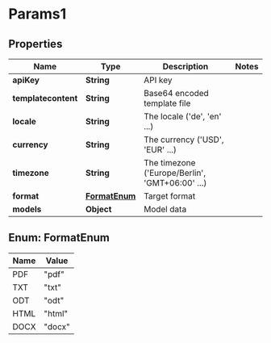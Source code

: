 
# Params1

## Properties
Name | Type | Description | Notes
------------ | ------------- | ------------- | -------------
**apiKey** | **String** | API key | 
**templatecontent** | **String** | Base64 encoded template file | 
**locale** | **String** | The locale (&#39;de&#39;, &#39;en&#39; ...) | 
**currency** | **String** | The currency (&#39;USD&#39;, &#39;EUR&#39; ...) | 
**timezone** | **String** | The timezone (&#39;Europe/Berlin&#39;, &#39;GMT+06:00&#39; ...) | 
**format** | [**FormatEnum**](#FormatEnum) | Target format | 
**models** | **Object** | Model data | 


<a name="FormatEnum"></a>
## Enum: FormatEnum
Name | Value
---- | -----
PDF | &quot;pdf&quot;
TXT | &quot;txt&quot;
ODT | &quot;odt&quot;
HTML | &quot;html&quot;
DOCX | &quot;docx&quot;



